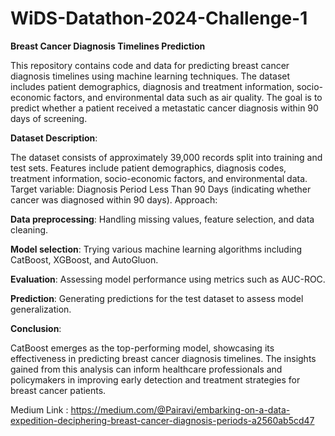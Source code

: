 # WiDS-Datathon-2024-Challenge-1

**Breast Cancer Diagnosis Timelines Prediction**

This repository contains code and data for predicting breast cancer diagnosis timelines using machine learning techniques. The dataset includes patient demographics, diagnosis and treatment information, socio-economic factors, and environmental data such as air quality. The goal is to predict whether a patient received a metastatic cancer diagnosis within 90 days of screening.


**Dataset Description**:

The dataset consists of approximately 39,000 records split into training and test sets.
Features include patient demographics, diagnosis codes, treatment information, socio-economic factors, and environmental data.
Target variable: Diagnosis Period Less Than 90 Days (indicating whether cancer was diagnosed within 90 days).
Approach:


**Data preprocessing**: Handling missing values, feature selection, and data cleaning.

**Model selection**: Trying various machine learning algorithms including CatBoost, XGBoost, and AutoGluon.

**Evaluation**: Assessing model performance using metrics such as AUC-ROC.

**Prediction**: Generating predictions for the test dataset to assess model generalization.


**Conclusion**:

CatBoost emerges as the top-performing model, showcasing its effectiveness in predicting breast cancer diagnosis timelines. The insights gained from this analysis can inform healthcare professionals and policymakers in improving early detection and treatment strategies for breast cancer patients.

Medium Link : https://medium.com/@Pairavi/embarking-on-a-data-expedition-deciphering-breast-cancer-diagnosis-periods-a2560ab5cd47
